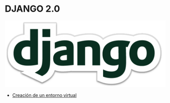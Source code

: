 # DJANGO 2.0

![Logo Django](imagenes/django.png)

* [Creación de un entorno virtual](#creación-de-un-entorno-virtual)

